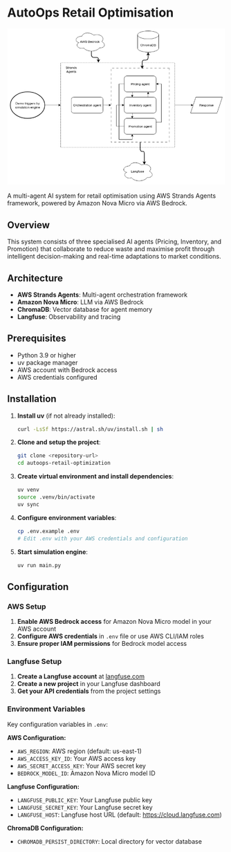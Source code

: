 # AutoOps Retail Optimisation

![AutoOps Architecture Flowchart](autoops_flowchart.drawio.png)

A multi-agent AI system for retail optimisation using AWS Strands Agents framework, powered by Amazon Nova Micro via AWS Bedrock.

## Overview

This system consists of three specialised AI agents (Pricing, Inventory, and Promotion) that collaborate to reduce waste and maximise profit through intelligent decision-making and real-time adaptations to market conditions.

## Architecture

- **AWS Strands Agents**: Multi-agent orchestration framework
- **Amazon Nova Micro**: LLM via AWS Bedrock
- **ChromaDB**: Vector database for agent memory
- **Langfuse**: Observability and tracing

## Prerequisites

- Python 3.9 or higher
- uv package manager
- AWS account with Bedrock access
- AWS credentials configured

## Installation

1. **Install uv** (if not already installed):
   ```bash
   curl -LsSf https://astral.sh/uv/install.sh | sh
   ```

2. **Clone and setup the project**:
   ```bash
   git clone <repository-url>
   cd autoops-retail-optimization
   ```

3. **Create virtual environment and install dependencies**:
   ```bash
   uv venv
   source .venv/bin/activate  
   uv sync 
   ```

4. **Configure environment variables**:
   ```bash
   cp .env.example .env
   # Edit .env with your AWS credentials and configuration
   ```

5. **Start simulation engine**:
   ```bash
   uv run main.py
   ```

## Configuration

### AWS Setup

1. **Enable AWS Bedrock access** for Amazon Nova Micro model in your AWS account
2. **Configure AWS credentials** in `.env` file or use AWS CLI/IAM roles
3. **Ensure proper IAM permissions** for Bedrock model access

### Langfuse Setup

1. **Create a Langfuse account** at [langfuse.com](https://langfuse.com)
2. **Create a new project** in your Langfuse dashboard
3. **Get your API credentials** from the project settings

### Environment Variables

Key configuration variables in `.env`:

**AWS Configuration:**
- `AWS_REGION`: AWS region (default: us-east-1)
- `AWS_ACCESS_KEY_ID`: Your AWS access key
- `AWS_SECRET_ACCESS_KEY`: Your AWS secret key
- `BEDROCK_MODEL_ID`: Amazon Nova Micro model ID

**Langfuse Configuration:**
- `LANGFUSE_PUBLIC_KEY`: Your Langfuse public key
- `LANGFUSE_SECRET_KEY`: Your Langfuse secret key
- `LANGFUSE_HOST`: Langfuse host URL (default: https://cloud.langfuse.com)

**ChromaDB Configuration:**
- `CHROMADB_PERSIST_DIRECTORY`: Local directory for vector database
